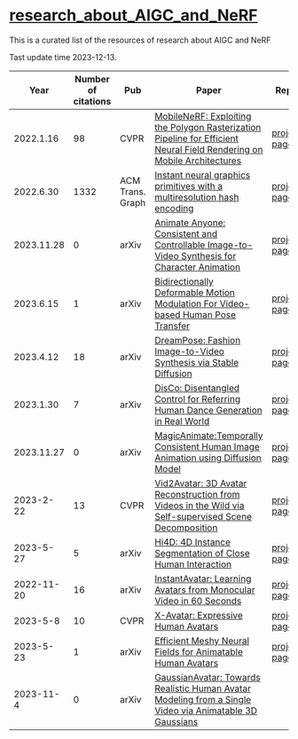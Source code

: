 # [research_about_AIGC_and_NeRF](https://github.com/huzhenbang/research_about_AIGC_and_NeRF)

This is a curated list of the resources of research about AIGC and NeRF 

Tast update time 2023-12-13.

| Year | Number of citations | Pub | Paper | Repo |
| -------- |  -------- | -------- | -------- | -------- | 
|2022.1.16|98|CVPR|[MobileNeRF: Exploiting the Polygon Rasterization Pipeline for Efficient Neural Field Rendering on Mobile Architectures](https://arxiv.org/abs/2208.00277)| [project page](http://mobile-nerf.github.io/)|
|2022.6.30|1332|ACM Trans. Graph|[Instant neural graphics primitives with a multiresolution hash encoding](https://arxiv.org/abs/2201.05989)|[project page](https://nvlabs.github.io/instant-ngp/)|
|2023.11.28|0|arXiv|[Animate Anyone: Consistent and Controllable Image-to-Video Synthesis for Character Animation](https://arxiv.org/abs/2311.17117.pdf)|[project page](https://humanaigc.github.io/animate-anyone/)|
|2023.6.15|1|arXiv|[Bidirectionally Deformable Motion Modulation For Video-based Human Pose Transfer](https://arxiv.org/abs/2307.07754)|[project page](https://github.com/rocketappslab/BDMM/)|
|2023.4.12|18|arXiv|[DreamPose: Fashion Image-to-Video Synthesis via Stable Diffusion](https://arxiv.org/abs/2304.06025)|[project page](https://github.com/johannakarras/DreamPose)|
|2023.1.30|7|arXiv|[DisCo: Disentangled Control for Referring Human Dance Generation in Real World](https://arxiv.org/abs/2307.00040)|[project page](https://disco-dance.github.io/)|
|2023.11.27|0|arXiv|[MagicAnimate:Temporally Consistent Human Image Animation using Diffusion Model](https://arxiv.org/abs/2311.16498)|[project page](https://showlab.github.io/magicanimate/)|
|2023-2-22|13|CVPR|[Vid2Avatar: 3D Avatar Reconstruction from Videos in the Wild via Self-supervised Scene Decomposition](https://arxiv.org/abs/2302.11566)|[project page](https://moygcc.github.io/vid2avatar/)|
|2023-5-27|5|arXiv|[Hi4D: 4D Instance Segmentation of Close Human Interaction](https://arxiv.org/abs/2303.15380)|[project page](https://yifeiyin04.github.io/Hi4D/)
|2022-11-20|16|arXiv|[InstantAvatar: Learning Avatars from Monocular Video in 60 Seconds](https://arxiv.org/abs/2212.10550)|[project page](https://tijiang13.github.io/InstantAvatar/)
|2023-5-8|10|CVPR|[X-Avatar: Expressive Human Avatars](https://arxiv.org/abs/2303.04805)|[project page](https://skype-line.github.io/projects/X-Avatar/)
|2023-5-23|1|arXiv|[Efficient Meshy Neural Fields for Animatable Human Avatars](https://arxiv.org/abs/2303.12965)|[project page](https://skype-line.github.io/projects/X-Avatar/)|
|2023-11-4|0|arXiv|[GaussianAvatar: Towards Realistic Human Avatar Modeling from a Single Video via Animatable 3D Gaussians](https://github.com/huliangxiao/GaussianAvatar)
